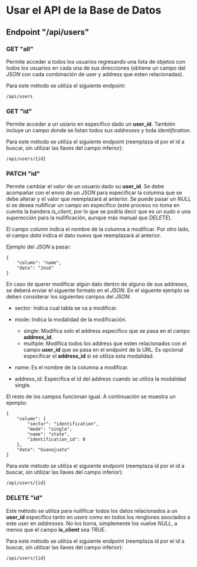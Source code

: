 # Usar el API de la Base de Datos

## Endpoint "/api/users"

### GET "all"
Permite acceder a todos los usuarios regresando una lista de objetos con todos los usuarios en cada una de sus direcciones (obtiene un campo del *JSON* con cada combinación de user y address que esten relacionadas).

Para este método se utiliza el siguiente endpoint:
```
/api/users
```

### GET "id"
Permite acceder a un usiario en especifico dado un **user_id**. También incluye un campo donde se listan todos sus *addresses* y toda *identification*.

Para este método se utiliza el siguiente endpoint (reemplaza id por el id a buscar, sin utilizar las llaves del campo inferior):
```
/api/users/{id}
```

### PATCH "id"
Permite cambiar el valor de un usuario dado su **user_id**. Se debe acompañar con el envío de un *JSON* para especificar la columna que se debe alterar y el valor que reemplazará al anterior. Se puede pasar un *NULL* si se desea nullificar un campo en específico (este proceso no toma en cuenta la bandera *is_client*, por lo que se podría decir que es un *sudo* o una *superacción* para la nullificación, aunque más manual que *DELETE*).

El campo *column* indica el nombre de la columna a modificar. Por otro lado, el campo *data* indica el dato nuevo que reemplazará al anterior.

Ejemplo del *JSON* a pasar:

```
{
    "column": "name",
    "data": "José"
}
```
En caso de querer modificar algún dato dentro de alguno de sus addreses, se deberá enviar el siguente formato en el *JSON*.
En el siguente ejemplo se deben considerar los siguientes campos del *JSON*:
+ sector: Indica cual tabla se va a modificar.
+ mode: Indica la modalidad de la modificación.
    
    + single: Modifica solo el address especifico que se pasa en el campo **address_id**.
    + multiple: Modifica todos los address que esten relacionados con el campo **user_id** que se pasa en el endpoint de la URL. Es opcional especificar el **address_id** si se utiliza esta modalidad.
+ name: Es el nombre de la columna a modificar.
+ address_id: Especifica el id del address cuando se utiliza la modalidad single.

El resto de los campos funcionan igual. A continuación se muestra un ejemplo:
```
{
    "column": {
        "sector": "identification",
        "mode": "single",
        "name": "state",
        "identification_id": 0
    },
    "data": "Guanajuato"
}
```
Para este método se utiliza el siguiente endpoint (reemplaza id por el id a buscar, sin utilizar las llaves del campo inferior):
```
/api/users/{id}
```

### DELETE "id"
Este método se utiliza para nullificar todos los datos relacionados a un **user_id** específico tanto en *users* como en todos los renglones asociados a este user en *addresses*. No los borra, simplemente los vuelve *NULL*, a menos que el campo **is_client** sea *TRUE*.

Para este método se utiliza el siguiente endpoint (reemplaza id por el id a buscar, sin utilizar las llaves del campo inferior):
```
/api/users/{id}
```
